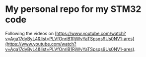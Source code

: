 # My personal repo for my STM32 code
Following the videos on [https://www.youtube.com/watch?v=Aga17dyByL4&list=PLVfOnriB1RjWvYaTSpsqs9Us0NV1-ares](https://www.youtube.com/watch?v=Aga17dyByL4&list=PLVfOnriB1RjWvYaTSpsqs9Us0NV1-ares).

